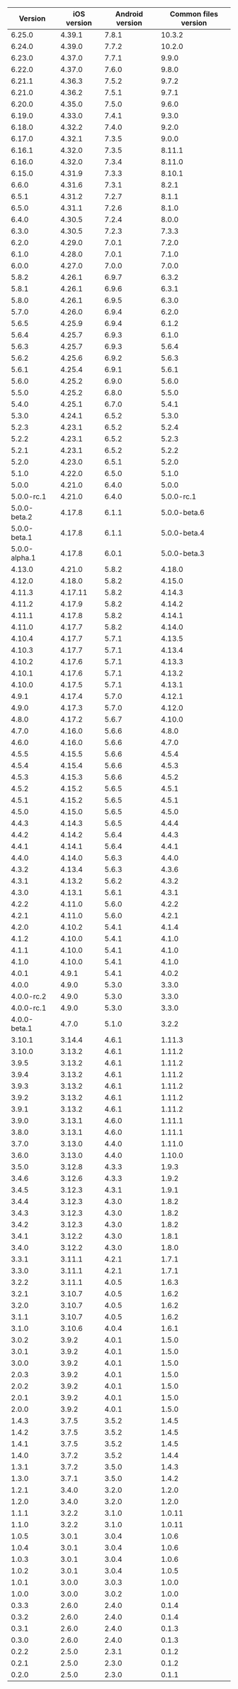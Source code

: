 | Version       | iOS version | Android version | Common files version |
|---------------|-------------|-----------------|----------------------|
| 6.25.0 | 4.39.1 | 7.8.1 | 10.3.2 |
| 6.24.0 | 4.39.0 | 7.7.2 | 10.2.0 |
| 6.23.0        | 4.37.0      | 7.7.1           | 9.9.0                |
| 6.22.0        | 4.37.0      | 7.6.0           | 9.8.0                |
| 6.21.1        | 4.36.3      | 7.5.2           | 9.7.2                |
| 6.21.0        | 4.36.2      | 7.5.1           | 9.7.1                |
| 6.20.0        | 4.35.0      | 7.5.0           | 9.6.0                |
| 6.19.0        | 4.33.0      | 7.4.1           | 9.3.0                |
| 6.18.0        | 4.32.2      | 7.4.0           | 9.2.0                |
| 6.17.0        | 4.32.1      | 7.3.5           | 9.0.0                |
| 6.16.1        | 4.32.0      | 7.3.5           | 8.11.1               |
| 6.16.0        | 4.32.0      | 7.3.4           | 8.11.0               |
| 6.15.0        | 4.31.9      | 7.3.3           | 8.10.1               |
| 6.6.0         | 4.31.6      | 7.3.1           | 8.2.1                |
| 6.5.1         | 4.31.2      | 7.2.7           | 8.1.1                |
| 6.5.0         | 4.31.1      | 7.2.6           | 8.1.0                |
| 6.4.0         | 4.30.5      | 7.2.4           | 8.0.0                |
| 6.3.0         | 4.30.5      | 7.2.3           | 7.3.3                |
| 6.2.0         | 4.29.0      | 7.0.1           | 7.2.0                |
| 6.1.0         | 4.28.0      | 7.0.1           | 7.1.0                |
| 6.0.0         | 4.27.0      | 7.0.0           | 7.0.0                |
| 5.8.2         | 4.26.1      | 6.9.7           | 6.3.2                |
| 5.8.1         | 4.26.1      | 6.9.6           | 6.3.1                |
| 5.8.0         | 4.26.1      | 6.9.5           | 6.3.0                |
| 5.7.0         | 4.26.0      | 6.9.4           | 6.2.0                |
| 5.6.5         | 4.25.9      | 6.9.4           | 6.1.2                |
| 5.6.4         | 4.25.7      | 6.9.3           | 6.1.0                |
| 5.6.3         | 4.25.7      | 6.9.3           | 5.6.4                |
| 5.6.2         | 4.25.6      | 6.9.2           | 5.6.3                |
| 5.6.1         | 4.25.4      | 6.9.1           | 5.6.1                |
| 5.6.0         | 4.25.2      | 6.9.0           | 5.6.0                |
| 5.5.0         | 4.25.2      | 6.8.0           | 5.5.0                |
| 5.4.0         | 4.25.1      | 6.7.0           | 5.4.1                |
| 5.3.0         | 4.24.1      | 6.5.2           | 5.3.0                |
| 5.2.3         | 4.23.1      | 6.5.2           | 5.2.4                |
| 5.2.2         | 4.23.1      | 6.5.2           | 5.2.3                |
| 5.2.1         | 4.23.1      | 6.5.2           | 5.2.2                |
| 5.2.0         | 4.23.0      | 6.5.1           | 5.2.0                |
| 5.1.0         | 4.22.0      | 6.5.0           | 5.1.0                |
| 5.0.0         | 4.21.0      | 6.4.0           | 5.0.0                |
| 5.0.0-rc.1    | 4.21.0      | 6.4.0           | 5.0.0-rc.1           |
| 5.0.0-beta.2  | 4.17.8      | 6.1.1           | 5.0.0-beta.6         |
| 5.0.0-beta.1  | 4.17.8      | 6.1.1           | 5.0.0-beta.4         |
| 5.0.0-alpha.1 | 4.17.8      | 6.0.1           | 5.0.0-beta.3         |
| 4.13.0        | 4.21.0      | 5.8.2           | 4.18.0               |
| 4.12.0        | 4.18.0      | 5.8.2           | 4.15.0               |
| 4.11.3        | 4.17.11     | 5.8.2           | 4.14.3               |
| 4.11.2        | 4.17.9      | 5.8.2           | 4.14.2               |
| 4.11.1        | 4.17.8      | 5.8.2           | 4.14.1               |
| 4.11.0        | 4.17.7      | 5.8.2           | 4.14.0               |
| 4.10.4        | 4.17.7      | 5.7.1           | 4.13.5               |
| 4.10.3        | 4.17.7      | 5.7.1           | 4.13.4               |
| 4.10.2        | 4.17.6      | 5.7.1           | 4.13.3               |
| 4.10.1        | 4.17.6      | 5.7.1           | 4.13.2               |
| 4.10.0        | 4.17.5      | 5.7.1           | 4.13.1               |
| 4.9.1         | 4.17.4      | 5.7.0           | 4.12.1               |
| 4.9.0         | 4.17.3      | 5.7.0           | 4.12.0               |
| 4.8.0         | 4.17.2      | 5.6.7           | 4.10.0               |
| 4.7.0         | 4.16.0      | 5.6.6           | 4.8.0                |
| 4.6.0         | 4.16.0      | 5.6.6           | 4.7.0                |
| 4.5.5         | 4.15.5      | 5.6.6           | 4.5.4                |
| 4.5.4         | 4.15.4      | 5.6.6           | 4.5.3                |
| 4.5.3         | 4.15.3      | 5.6.6           | 4.5.2                |
| 4.5.2         | 4.15.2      | 5.6.5           | 4.5.1                |
| 4.5.1         | 4.15.2      | 5.6.5           | 4.5.1                |
| 4.5.0         | 4.15.0      | 5.6.5           | 4.5.0                |
| 4.4.3         | 4.14.3      | 5.6.5           | 4.4.4                |
| 4.4.2         | 4.14.2      | 5.6.4           | 4.4.3                |
| 4.4.1         | 4.14.1      | 5.6.4           | 4.4.1                |
| 4.4.0         | 4.14.0      | 5.6.3           | 4.4.0                |
| 4.3.2         | 4.13.4      | 5.6.3           | 4.3.6                |
| 4.3.1         | 4.13.2      | 5.6.2           | 4.3.2                |
| 4.3.0         | 4.13.1      | 5.6.1           | 4.3.1                |
| 4.2.2         | 4.11.0      | 5.6.0           | 4.2.2                |
| 4.2.1         | 4.11.0      | 5.6.0           | 4.2.1                |
| 4.2.0         | 4.10.2      | 5.4.1           | 4.1.4                |
| 4.1.2         | 4.10.0      | 5.4.1           | 4.1.0                |
| 4.1.1         | 4.10.0      | 5.4.1           | 4.1.0                |
| 4.1.0         | 4.10.0      | 5.4.1           | 4.1.0                |
| 4.0.1         | 4.9.1       | 5.4.1           | 4.0.2                |
| 4.0.0         | 4.9.0       | 5.3.0           | 3.3.0                |
| 4.0.0-rc.2    | 4.9.0       | 5.3.0           | 3.3.0                |
| 4.0.0-rc.1    | 4.9.0       | 5.3.0           | 3.3.0                |
| 4.0.0-beta.1  | 4.7.0       | 5.1.0           | 3.2.2                |
| 3.10.1        | 3.14.4      | 4.6.1           | 1.11.3               
| 3.10.0        | 3.13.2      | 4.6.1           | 1.11.2               |
| 3.9.5         | 3.13.2      | 4.6.1           | 1.11.2               |
| 3.9.4         | 3.13.2      | 4.6.1           | 1.11.2               |
| 3.9.3         | 3.13.2      | 4.6.1           | 1.11.2               |
| 3.9.2         | 3.13.2      | 4.6.1           | 1.11.2               |
| 3.9.1         | 3.13.2      | 4.6.1           | 1.11.2               |
| 3.9.0         | 3.13.1      | 4.6.0           | 1.11.1               |
| 3.8.0         | 3.13.1      | 4.6.0           | 1.11.1               |
| 3.7.0         | 3.13.0      | 4.4.0           | 1.11.0               |
| 3.6.0         | 3.13.0      | 4.4.0           | 1.10.0               |
| 3.5.0         | 3.12.8      | 4.3.3           | 1.9.3                |
| 3.4.6         | 3.12.6      | 4.3.3           | 1.9.2                |
| 3.4.5         | 3.12.3      | 4.3.1           | 1.9.1                |
| 3.4.4         | 3.12.3      | 4.3.0           | 1.8.2                |
| 3.4.3         | 3.12.3      | 4.3.0           | 1.8.2                |
| 3.4.2         | 3.12.3      | 4.3.0           | 1.8.2                |
| 3.4.1         | 3.12.2      | 4.3.0           | 1.8.1                |
| 3.4.0         | 3.12.2      | 4.3.0           | 1.8.0                |
| 3.3.1         | 3.11.1      | 4.2.1           | 1.7.1                |
| 3.3.0         | 3.11.1      | 4.2.1           | 1.7.1                |
| 3.2.2         | 3.11.1      | 4.0.5           | 1.6.3                |
| 3.2.1         | 3.10.7      | 4.0.5           | 1.6.2                |
| 3.2.0         | 3.10.7      | 4.0.5           | 1.6.2                |
| 3.1.1         | 3.10.7      | 4.0.5           | 1.6.2                |
| 3.1.0         | 3.10.6      | 4.0.4           | 1.6.1                |
| 3.0.2         | 3.9.2       | 4.0.1           | 1.5.0                |
| 3.0.1         | 3.9.2       | 4.0.1           | 1.5.0                |
| 3.0.0         | 3.9.2       | 4.0.1           | 1.5.0                |
| 2.0.3         | 3.9.2       | 4.0.1           | 1.5.0                |
| 2.0.2         | 3.9.2       | 4.0.1           | 1.5.0                |
| 2.0.1         | 3.9.2       | 4.0.1           | 1.5.0                |
| 2.0.0         | 3.9.2       | 4.0.1           | 1.5.0                |
| 1.4.3         | 3.7.5       | 3.5.2           | 1.4.5                |
| 1.4.2         | 3.7.5       | 3.5.2           | 1.4.5                |
| 1.4.1         | 3.7.5       | 3.5.2           | 1.4.5                |
| 1.4.0         | 3.7.2       | 3.5.2           | 1.4.4                |
| 1.3.1         | 3.7.2       | 3.5.0           | 1.4.3                |
| 1.3.0         | 3.7.1       | 3.5.0           | 1.4.2                |
| 1.2.1         | 3.4.0       | 3.2.0           | 1.2.0                |
| 1.2.0         | 3.4.0       | 3.2.0           | 1.2.0                |
| 1.1.1         | 3.2.2       | 3.1.0           | 1.0.11               |
| 1.1.0         | 3.2.2       | 3.1.0           | 1.0.11               |
| 1.0.5         | 3.0.1       | 3.0.4           | 1.0.6                |
| 1.0.4         | 3.0.1       | 3.0.4           | 1.0.6                |
| 1.0.3         | 3.0.1       | 3.0.4           | 1.0.6                |
| 1.0.2         | 3.0.1       | 3.0.4           | 1.0.5                |
| 1.0.1         | 3.0.0       | 3.0.3           | 1.0.0                |
| 1.0.0         | 3.0.0       | 3.0.2           | 1.0.0                |
| 0.3.3         | 2.6.0       | 2.4.0           | 0.1.4                |
| 0.3.2         | 2.6.0       | 2.4.0           | 0.1.4                |
| 0.3.1         | 2.6.0       | 2.4.0           | 0.1.3                |
| 0.3.0         | 2.6.0       | 2.4.0           | 0.1.3                |
| 0.2.2         | 2.5.0       | 2.3.1           | 0.1.2                |
| 0.2.1         | 2.5.0       | 2.3.0           | 0.1.2                |
| 0.2.0         | 2.5.0       | 2.3.0           | 0.1.1                |
